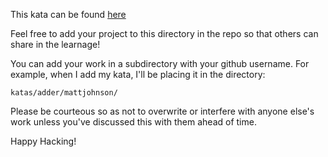 This kata can be found [here](http://osherove.com/tdd-kata-1/)

Feel free to add your project to this directory in the repo so that others can share in the learnage!  

You can add your work in a subdirectory with your github username.
For example, when I add my kata, I'll be placing it in the directory:  
```
katas/adder/mattjohnson/
```

Please be courteous so as not to overwrite or interfere with anyone else's work unless you've discussed this with them ahead of time.

Happy Hacking!



